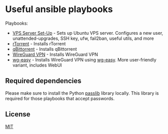 # Useful ansible playbooks

Playbooks:

- [VPS Server Set-Up](server-setup) - Sets up Ubuntu VPS server. Configures a new user, unattended-upgrades, SSH key, ufw, fail2ban, useful utils, and more
- [rTorrent](rtorrent) - Installs rTorrent
- [qBittorrent](qbittorrent) - Installs qBittorrent
- [WireGuard VPN](vpn) - Installs WireGuard VPN
- [wg-easy](wg-easy) - Installs WireGuard VPN using [wg-easy](https://github.com/wg-easy/wg-easy). More user-friendly variant, includes WebUI

## Required dependencies

Please make sure to install the Python [passlib](https://pypi.org/project/passlib/) library locally.
This library is required for those playbooks that accept passwords.

## License

[MIT](https://choosealicense.com/licenses/mit/)
